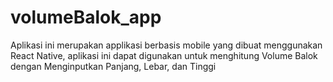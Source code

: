 # volumeBalok_app
Aplikasi ini merupakan applikasi berbasis mobile yang dibuat menggunakan React Native, aplikasi ini dapat digunakan untuk menghitung Volume Balok dengan Menginputkan Panjang, Lebar, dan Tinggi
